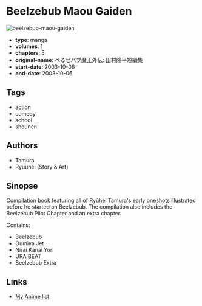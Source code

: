 # Beelzebub Maou Gaiden

![beelzebub-maou-gaiden](https://cdn.myanimelist.net/images/manga/1/66289.jpg)

-   **type**: manga
-   **volumes**: 1
-   **chapters**: 5
-   **original-name**: べるぜバブ魔王外伝: 田村隆平短編集
-   **start-date**: 2003-10-06
-   **end-date**: 2003-10-06

## Tags

-   action
-   comedy
-   school
-   shounen

## Authors

-   Tamura
-   Ryuuhei (Story & Art)

## Sinopse

Compilation book featuring all of Ryūhei Tamura's early oneshots illustrated before he started on Beelzebub. The compilation also includes the Beelzebub Pilot Chapter and an extra chapter.

Contains:

-   Beelzebub
-   Oumiya Jet
-   Nirai Kanai Yori
-   URA BEAT
-   Beelzebub Extra

## Links

-   [My Anime list](https://myanimelist.net/manga/36729/Beelzebub_Maou_Gaiden)
